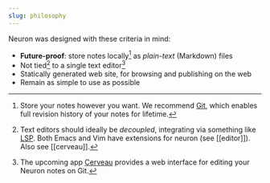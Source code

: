 ```yaml
---
slug: philosophy
---
```


Neuron was designed with these criteria in mind:

* **Future-proof**: store notes locally[^plain] as *plain-text* (Markdown) files
* Not tied[^editor] to a single text editor[^cerveau] 
* Statically generated web site, for browsing and publishing on the web
* Remain as simple to use as possible

[^plain]: Store your notes however you want. We recommend [Git](https://guides.github.com/introduction/git-handbook/), which enables full revision history of your notes for lifetime.
[^editor]: Text editors should ideally be *decoupled*, integrating via something like [LSP](https://github.com/srid/neuron/issues/213). Both Emacs and Vim have extensions for neuron (see [[editor]]). Also see [[cerveau]].
[^cerveau]: The upcoming app [Cerveau](http://www.cerveau.app/) provides a web interface for editing your Neuron notes on Git.
